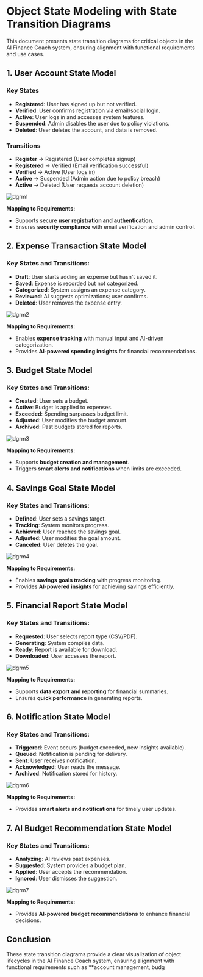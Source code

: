 # Object State Modeling with State Transition Diagrams

This document presents state transition diagrams for critical objects in the AI Finance Coach system, ensuring alignment with functional requirements and use cases.

## 1. User Account State Model

### Key States 
- **Registered**: User has signed up but not verified.
- **Verified**: User confirms registration via email/social login.
- **Active**: User logs in and accesses system features.
- **Suspended**: Admin disables the user due to policy violations.
- **Deleted**: User deletes the account, and data is removed.
### Transitions
- **Register** → Registered (User completes signup)
- **Registered** → Verified (Email verification successful)
- **Verified** → Active (User logs in)
- **Active** → Suspended (Admin action due to policy breach)
- **Active** → Deleted (User requests account deletion)

![dgrm1](https://github.com/user-attachments/assets/6960d851-96c1-410c-ac30-0be2002f9379)

**Mapping to Requirements:**
- Supports secure **user registration and authentication**.
- Ensures **security compliance** with email verification and admin control.

## 2. Expense Transaction State Model

### Key States and Transitions:
- **Draft**: User starts adding an expense but hasn't saved it.
- **Saved**: Expense is recorded but not categorized.
- **Categorized**: System assigns an expense category.
- **Reviewed**: AI suggests optimizations; user confirms.
- **Deleted**: User removes the expense entry.

![dgrm2](https://github.com/user-attachments/assets/23391c08-8064-42fc-9209-d65ec31e73d9)


**Mapping to Requirements:**
- Enables **expense tracking** with manual input and AI-driven categorization.
- Provides **AI-powered spending insights** for financial recommendations.

## 3. Budget State Model

### Key States and Transitions:
- **Created**: User sets a budget.
- **Active**: Budget is applied to expenses.
- **Exceeded**: Spending surpasses budget limit.
- **Adjusted**: User modifies the budget amount.
- **Archived**: Past budgets stored for reports.


![dgrm3](https://github.com/user-attachments/assets/94e002a2-2ed5-46b4-befd-d5e394603221)

**Mapping to Requirements:**
- Supports **budget creation and management**.
- Triggers **smart alerts and notifications** when limits are exceeded.

## 4. Savings Goal State Model

### Key States and Transitions:
- **Defined**: User sets a savings target.
- **Tracking**: System monitors progress.
- **Achieved**: User reaches the savings goal.
- **Adjusted**: User modifies the goal amount.
- **Canceled**: User deletes the goal.

![dgrm4](https://github.com/user-attachments/assets/d1980791-2afc-4e1f-9133-c14275465261)


**Mapping to Requirements:**
- Enables **savings goals tracking** with progress monitoring.
- Provides **AI-powered insights** for achieving savings efficiently.

## 5. Financial Report State Model

### Key States and Transitions:
- **Requested**: User selects report type (CSV/PDF).
- **Generating**: System compiles data.
- **Ready**: Report is available for download.
- **Downloaded**: User accesses the report.

![dgrm5](https://github.com/user-attachments/assets/3b8d55a8-61d6-4d48-9c95-8bdf79714dd0)


**Mapping to Requirements:**
- Supports **data export and reporting** for financial summaries.
- Ensures **quick performance** in generating reports.

## 6. Notification State Model

### Key States and Transitions:
- **Triggered**: Event occurs (budget exceeded, new insights available).
- **Queued**: Notification is pending for delivery.
- **Sent**: User receives notification.
- **Acknowledged**: User reads the message.
- **Archived**: Notification stored for history.

![dgrm6](https://github.com/user-attachments/assets/c02a62b6-3429-432b-8f74-ce17fb3144bc)


**Mapping to Requirements:**
- Provides **smart alerts and notifications** for timely user updates.

## 7. AI Budget Recommendation State Model

### Key States and Transitions:
- **Analyzing**: AI reviews past expenses.
- **Suggested**: System provides a budget plan.
- **Applied**: User accepts the recommendation.
- **Ignored**: User dismisses the suggestion.

![dgrm7](https://github.com/user-attachments/assets/5658f30a-45e6-4b01-bb82-e76d6ed629d5)

**Mapping to Requirements:**
- Provides **AI-powered budget recommendations** to enhance financial decisions.

## Conclusion
These state transition diagrams provide a clear visualization of object lifecycles in the AI Finance Coach system, ensuring alignment with functional requirements such as **account management, budg
